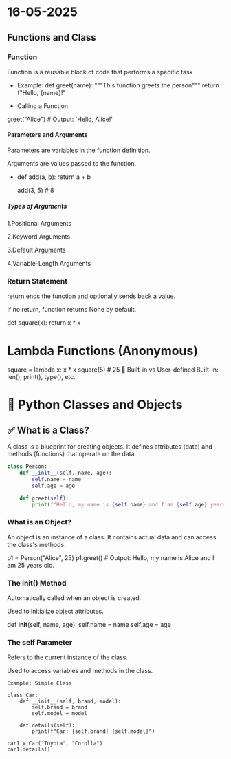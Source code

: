 # 16-05-2025

## Functions and Class

### Function

Function is a reusable block of code that performs a specific task

- Example:
def greet(name):
    """This function greets the person"""
    return f"Hello, {name}!"

 - Calling a Function

greet("Alice")  # Output: 'Hello, Alice!'

#### Parameters and Arguments

Parameters are variables in the function definition.

Arguments are values passed to the function.


- def add(a, b):
    return a + b

    add(3, 5)  # 8

##### Types of Arguments

1.Positional Arguments

2.Keyword Arguments

3.Default Arguments

4.Variable-Length Arguments



### Return Statement
return ends the function and optionally sends back a value.

If no return, function returns None by default.


def square(x):
    return x * x

# Lambda Functions (Anonymous)

square = lambda x: x * x
square(5)  # 25
🧪 Built-in vs User-defined
Built-in: len(), print(), type(), etc.

# 📘 Python Classes and Objects

## ✅ What is a Class?

A class is a blueprint for creating objects. It defines attributes (data) and methods (functions) that operate on the data.

```python
class Person:
    def __init__(self, name, age):
        self.name = name
        self.age = age

    def greet(self):
        print(f"Hello, my name is {self.name} and I am {self.age} years old.")
```

### What is an Object?
An object is an instance of a class. It contains actual data and can access the class's methods.


p1 = Person("Alice", 25)
p1.greet()  # Output: Hello, my name is Alice and I am 25 years old.

### The init() Method
Automatically called when an object is created.

Used to initialize object attributes.


def __init__(self, name, age):
    self.name = name
    self.age = age

### The self Parameter
Refers to the current instance of the class.

Used to access variables and methods in the class.

```
Example: Simple Class

class Car:
    def __init__(self, brand, model):
        self.brand = brand
        self.model = model

    def details(self):
        print(f"Car: {self.brand} {self.model}")

car1 = Car("Toyota", "Corolla")
car1.details()

```